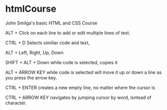 # htmlCourse

John Smilga's basic HTML and CSS Course

ALT + Click on each line to add or edit multiple lines of text.

CTRL + D Selects similiar code and text,

ALT + Left, Right, Up, Down

SHIFT + ALT + Down while code is selected, copies it

ALT + ARROW KEY while code is selected will move it up or down a line as you press the arrow key.

CTRL + ENTER creates a new empty line, no matter where the cursor is

CTRL + ARROW KEY navigates by jumping cursor by word, isntead of character.
